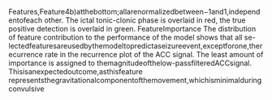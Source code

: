 Features,Feature4b)atthebottom;allarenormalizedbetween−1and1,independentofeach
other. The ictal tonic-clonic phase is overlaid in red, the true positive detection is overlaid in
green.
FeatureImportance
The distribution of feature contribution to the performance of the model shows that all se-
lectedfeaturesareusedbythemodeltopredictaseizureevent,exceptforone,therecurrence
rate in the recurrence plot of the ACC signal. The least amount of importance is assigned to
themagnitudeofthelow-passfilteredACCsignal. Thisisanexpectedoutcome,asthisfeature
representsthegravitationalcomponentofthemovement,whichisminimalduringconvulsive